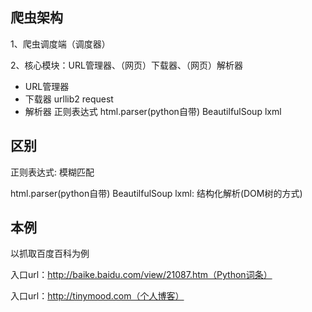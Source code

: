 ## 爬虫架构

1、爬虫调度端（调度器）

2、核心模块：URL管理器、（网页）下载器、（网页）解析器

- URL管理器
- 下载器 urllib2 request
- 解析器 正则表达式 html.parser(python自带) BeautilfulSoup lxml

区别
----

正则表达式: 模糊匹配

html.parser(python自带) BeautilfulSoup lxml: 结构化解析(DOM树的方式)


本例
----

以抓取百度百科为例

入口url：http://baike.baidu.com/view/21087.htm（Python词条）

入口url：http://tinymood.com（个人博客）